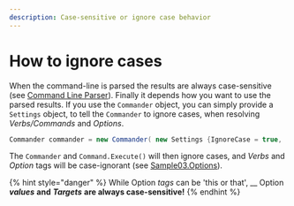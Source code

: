 ```yaml
---
description: Case-sensitive or ignore case behavior
---
```


# How to ignore cases

When the command-line is parsed the results are always case-sensitive \(see [Command Line Parser](./)\). Finally it depends how you want to use the parsed results. If you use the `Commander` object, you can simply provide a `Settings` object, to tell the `Commander` to ignore cases, when resolving _Verbs/Commands_ and _Options_.

```csharp
Commander commander = new Commander( new Settings {IgnoreCase = true, ..
```

The `Commander` and `Command.Execute()` will then ignore cases, and _Verbs_ and _Option_ tags will be case-ignorant \(see [Sample03.Options](https://github.com/msc4266/CLArgs/tree/master/samples/Sample03.Options/Program.cs)\). 

{% hint style="danger" %}
While Option _tags_ can be 'this or that', __ Option _**values**_ **and** _**Targets**_ **are always case-sensitive!**
{% endhint %}



